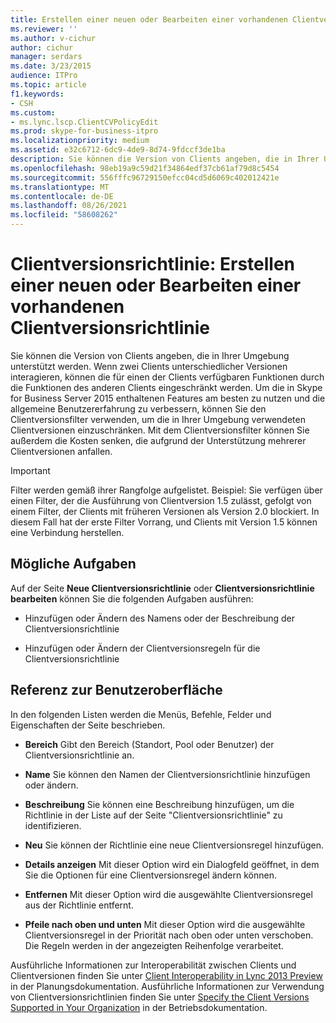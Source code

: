 ```yaml
---
title: Erstellen einer neuen oder Bearbeiten einer vorhandenen Clientversionsrichtlinie
ms.reviewer: ''
ms.author: v-cichur
author: cichur
manager: serdars
ms.date: 3/23/2015
audience: ITPro
ms.topic: article
f1.keywords:
- CSH
ms.custom:
- ms.lync.lscp.ClientCVPolicyEdit
ms.prod: skype-for-business-itpro
ms.localizationpriority: medium
ms.assetid: e32c6712-6dc9-4de9-8d74-9fdccf3de1ba
description: Sie können die Version von Clients angeben, die in Ihrer Umgebung unterstützt werden. Wenn zwei Clients unterschiedlicher Versionen interagieren, können die für einen der Clients verfügbaren Funktionen durch die Funktionen des anderen Clients eingeschränkt werden. Um die in Skype for Business Server 2015 enthaltenen Features am besten zu nutzen und die allgemeine Benutzererfahrung zu verbessern, können Sie den Clientversionsfilter verwenden, um die in Ihrer Umgebung verwendeten Clientversionen einzuschränken. Mit dem Clientversionsfilter können Sie außerdem die Kosten senken, die aufgrund der Unterstützung mehrerer Clientversionen anfallen.
ms.openlocfilehash: 98eb19a9c59d21f34864edf37cb61af79d8c5454
ms.sourcegitcommit: 556fffc96729150efcc04cd5d6069c402012421e
ms.translationtype: MT
ms.contentlocale: de-DE
ms.lasthandoff: 08/26/2021
ms.locfileid: "58608262"
---
```

# <a name="client-version-policy-create-new-or-edit-existing"></a>Clientversionsrichtlinie: Erstellen einer neuen oder Bearbeiten einer vorhandenen Clientversionsrichtlinie

Sie können die Version von Clients angeben, die in Ihrer Umgebung unterstützt werden. Wenn zwei Clients unterschiedlicher Versionen interagieren, können die für einen der Clients verfügbaren Funktionen durch die Funktionen des anderen Clients eingeschränkt werden. Um die in Skype for Business Server 2015 enthaltenen Features am besten zu nutzen und die allgemeine Benutzererfahrung zu verbessern, können Sie den Clientversionsfilter verwenden, um die in Ihrer Umgebung verwendeten Clientversionen einzuschränken. Mit dem Clientversionsfilter können Sie außerdem die Kosten senken, die aufgrund der Unterstützung mehrerer Clientversionen anfallen.

> [!IMPORTANT]
> Filter werden gemäß ihrer Rangfolge aufgelistet. Beispiel: Sie verfügen über einen Filter, der die Ausführung von Clientversion 1.5 zulässt, gefolgt von einem Filter, der Clients mit früheren Versionen als Version 2.0 blockiert. In diesem Fall hat der erste Filter Vorrang, und Clients mit Version 1.5 können eine Verbindung herstellen.

## <a name="tasks-you-can-perform"></a>Mögliche Aufgaben

Auf der Seite **Neue Clientversionsrichtlinie** oder **Clientversionsrichtlinie bearbeiten** können Sie die folgenden Aufgaben ausführen:

- Hinzufügen oder Ändern des Namens oder der Beschreibung der Clientversionsrichtlinie

- Hinzufügen oder Ändern der Clientversionsregeln für die Clientversionsrichtlinie

## <a name="ui-reference"></a>Referenz zur Benutzeroberfläche

In den folgenden Listen werden die Menüs, Befehle, Felder und Eigenschaften der Seite beschrieben.

- **Bereich** Gibt den Bereich (Standort, Pool oder Benutzer) der Clientversionsrichtlinie an.

- **Name** Sie können den Namen der Clientversionsrichtlinie hinzufügen oder ändern.

- **Beschreibung** Sie können eine Beschreibung hinzufügen, um die Richtlinie in der Liste auf der Seite "Clientversionsrichtlinie" zu identifizieren.

- **Neu** Sie können der Richtlinie eine neue Clientversionsregel hinzufügen.

- **Details anzeigen** Mit dieser Option wird ein Dialogfeld geöffnet, in dem Sie die Optionen für eine Clientversionsregel ändern können.

- **Entfernen** Mit dieser Option wird die ausgewählte Clientversionsregel aus der Richtlinie entfernt.

- **Pfeile nach oben und unten** Mit dieser Option wird die ausgewählte Clientversionsregel in der Priorität nach oben oder unten verschoben. Die Regeln werden in der angezeigten Reihenfolge verarbeitet.

Ausführliche Informationen zur Interoperabilität zwischen Clients und Clientversionen finden Sie unter [Client Interoperability in Lync 2013 Preview](/previous-versions/office/lync-server-2013/lync-server-2013-client-interoperability-in-lync-2013) in der Planungsdokumentation. Ausführliche Informationen zur Verwendung von Clientversionsrichtlinien finden Sie unter [Specify the Client Versions Supported in Your Organization](/previous-versions/office/lync-server-2013/lync-server-2013-specifying-the-client-applications-that-can-be-used-to-log-on-to-lync-server-2013) in der Betriebsdokumentation.